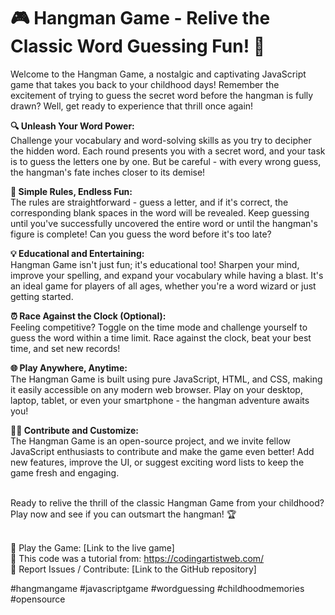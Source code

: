 # 🎮 Hangman Game - Relive the Classic Word Guessing Fun! 🚀

Welcome to the Hangman Game, a nostalgic and captivating JavaScript game that takes you back to your childhood days! Remember the excitement of trying to guess the secret word before the hangman is fully drawn? Well, get ready to experience that thrill once again!

**🔍 Unleash Your Word Power:** 
<br> Challenge your vocabulary and word-solving skills as you try to decipher the hidden word. Each round presents you with a secret word, and your task is to guess the letters one by one. But be careful - with every wrong guess, the hangman's fate inches closer to its demise!

**🎯 Simple Rules, Endless Fun:**
<br> The rules are straightforward - guess a letter, and if it's correct, the corresponding blank spaces in the word will be revealed. Keep guessing until you've successfully uncovered the entire word or until the hangman's figure is complete! Can you guess the word before it's too late?

**💡 Educational and Entertaining:**
<br> Hangman Game isn't just fun; it's educational too! Sharpen your mind, improve your spelling, and expand your vocabulary while having a blast. It's an ideal game for players of all ages, whether you're a word wizard or just getting started.

**⏰ Race Against the Clock (Optional):**
<br> Feeling competitive? Toggle on the time mode and challenge yourself to guess the word within a time limit. Race against the clock, beat your best time, and set new records!

**🌐 Play Anywhere, Anytime:**
<br> The Hangman Game is built using pure JavaScript, HTML, and CSS, making it easily accessible on any modern web browser. Play on your desktop, laptop, tablet, or even your smartphone - the hangman adventure awaits you!

**👨‍💻 Contribute and Customize:**
<br> The Hangman Game is an open-source project, and we invite fellow JavaScript enthusiasts to contribute and make the game even better! Add new features, improve the UI, or suggest exciting word lists to keep the game fresh and engaging.

<br> Ready to relive the thrill of the classic Hangman Game from your childhood? Play now and see if you can outsmart the hangman! 🏆


<br>  🔗 Play the Game: [Link to the live game]
<br>  📝 This code was a tutorial from: https://codingartistweb.com/
<br>  🐞 Report Issues / Contribute: [Link to the GitHub repository]

#hangmangame #javascriptgame #wordguessing #childhoodmemories #opensource
